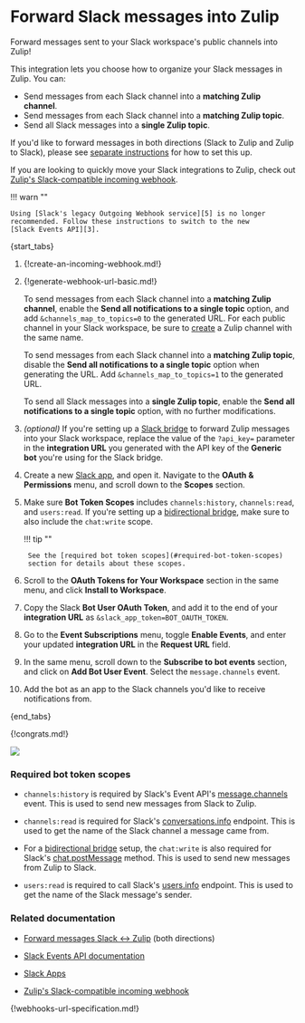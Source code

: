# Forward Slack messages into Zulip

Forward messages sent to your Slack workspace's public channels into Zulip!

This integration lets you choose how to organize your Slack messages in Zulip.
You can:

- Send messages from each Slack channel into a **matching Zulip channel**.
- Send messages from each Slack channel into a **matching Zulip topic**.
- Send all Slack messages into a **single Zulip topic**.

If you'd like to forward messages in both directions (Slack to Zulip and Zulip
to Slack), please see [separate instructions][6] for how to set this up.

If you are looking to quickly move your Slack integrations to Zulip, check out
[Zulip's Slack-compatible incoming webhook][1].

!!! warn ""

    Using [Slack's legacy Outgoing Webhook service][5] is no longer
    recommended. Follow these instructions to switch to the new
    [Slack Events API][3].

{start_tabs}

1. {!create-an-incoming-webhook.md!}

1. {!generate-webhook-url-basic.md!}

    To send messages from each Slack channel into a **matching Zulip channel**,
    enable the **Send all notifications to a single topic** option, and add
    `&channels_map_to_topics=0` to the generated URL. For each public channel in
    your Slack workspace, be sure to [create][2] a Zulip channel with the same
    name.

    To send messages from each Slack channel into a **matching Zulip topic**,
    disable the **Send all notifications to a single topic** option when
    generating the URL. Add `&channels_map_to_topics=1` to the generated URL.

    To send all Slack messages into a **single Zulip topic**, enable the **Send
    all notifications to a single topic** option, with no further modifications.

1. *(optional)* If you're setting up a [Slack bridge][6] to forward Zulip messages
   into your Slack workspace, replace the value of the `?api_key=` parameter in
   the **integration URL** you generated with the API key of the **Generic bot**
   you're using for the Slack bridge.

1. Create a new [Slack app][4], and open it. Navigate to the **OAuth
   & Permissions** menu, and scroll down to the **Scopes** section.

1. Make sure **Bot Token Scopes** includes `channels:history`, `channels:read`,
   and `users:read`. If you're setting up a [bidirectional bridge][6], make sure
   to also include the `chat:write` scope.

    !!! tip ""

        See the [required bot token scopes](#required-bot-token-scopes)
        section for details about these scopes.

1. Scroll to the **OAuth Tokens for Your Workspace** section in the
   same menu, and click **Install to Workspace**.

1. Copy the Slack **Bot User OAuth Token**, and add it to the end of your
   **integration URL** as `&slack_app_token=BOT_OAUTH_TOKEN`.

1. Go to the **Event Subscriptions** menu, toggle **Enable Events**, and enter
   your updated **integration URL** in the **Request URL** field.

1. In the same menu, scroll down to the **Subscribe to bot events**
   section, and click on **Add Bot User Event**. Select the
   `message.channels` event.

1. Add the bot as an app to the Slack channels you'd like to receive
   notifications from.

{end_tabs}

{!congrats.md!}

![](/static/images/integrations/slack/001.png)

### Required bot token scopes

- `channels:history` is required by Slack's Event API's
  [message.channels](https://api.slack.com/events/message.channels) event. This
  is used to send new messages from Slack to Zulip.

- `channels:read` is required for Slack's
  [conversations.info](https://api.slack.com/methods/conversations.info)
  endpoint. This is used to get the name of the Slack channel a message came
  from.

- For a [bidirectional bridge][6] setup, the `chat:write` is also required for
  Slack's
  [chat.postMessage](https://docs.slack.dev/reference/methods/chat.postMessage/)
  method. This is used to send new messages from Zulip to Slack.

- `users:read` is required to call
  Slack's [users.info](https://api.slack.com/methods/users.info) endpoint. This
  is used to get the name of the Slack message's sender.

### Related documentation

- [Forward messages Slack <-> Zulip][6] (both directions)

- [Slack Events API documentation][3]

- [Slack Apps][4]

- [Zulip's Slack-compatible incoming webhook][1]

{!webhooks-url-specification.md!}

[1]: /integrations/doc/slack_incoming
[2]: /help/create-a-channel
[3]: https://api.slack.com/apis/events-api
[4]: https://api.slack.com/apps
[5]: https://api.slack.com/legacy/custom-integrations/outgoing-webhooks
[6]: https://github.com/zulip/python-zulip-api/blob/main/zulip/integrations/bridge_with_slack/README.md
